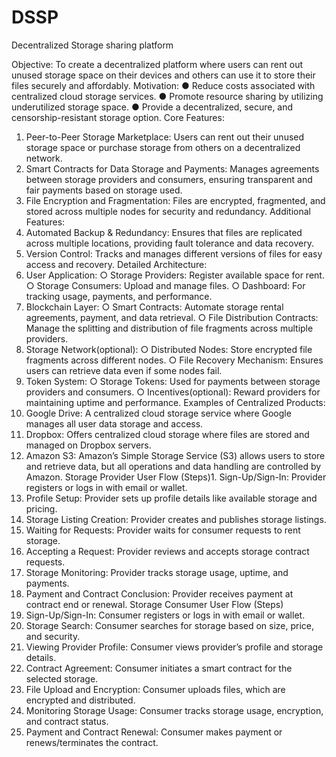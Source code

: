 # DSSP
Decentralized Storage sharing platform

Objective:
To create a decentralized platform where users can rent out unused storage space on their
devices and others can use it to store their files securely and affordably.
Motivation:
● Reduce costs associated with centralized cloud storage services.
● Promote resource sharing by utilizing underutilized storage space.
● Provide a decentralized, secure, and censorship-resistant storage option.
Core Features:
1. Peer-to-Peer Storage Marketplace: Users can rent out their unused storage space
or purchase storage from others on a decentralized network.
2. Smart Contracts for Data Storage and Payments: Manages agreements between
storage providers and consumers, ensuring transparent and fair payments based on
storage used.
3. File Encryption and Fragmentation: Files are encrypted, fragmented, and stored
across multiple nodes for security and redundancy.
Additional Features:
1. Automated Backup & Redundancy: Ensures that files are replicated across
multiple locations, providing fault tolerance and data recovery.
2. Version Control: Tracks and manages different versions of files for easy access and
recovery.
Detailed Architecture:
1. User Application:
○ Storage Providers: Register available space for rent.
○ Storage Consumers: Upload and manage files.
○ Dashboard: For tracking usage, payments, and performance.
2. Blockchain Layer:
○ Smart Contracts: Automate storage rental agreements, payment, and data
retrieval.
○ File Distribution Contracts: Manage the splitting and distribution of file
fragments across multiple providers.
3. Storage Network(optional):
○ Distributed Nodes: Store encrypted file fragments across different nodes.
○ File Recovery Mechanism: Ensures users can retrieve data even if some
nodes fail.
4. Token System:
○ Storage Tokens: Used for payments between storage providers and
consumers.
○ Incentives(optional): Reward providers for maintaining uptime and
performance.
Examples of Centralized Products:
1. Google Drive: A centralized cloud storage service where Google manages all user
data storage and access.
2. Dropbox: Offers centralized cloud storage where files are stored and managed on
Dropbox servers.
3. Amazon S3: Amazon’s Simple Storage Service (S3) allows users to store and
retrieve data, but all operations and data handling are controlled by Amazon.
Storage Provider User Flow (Steps)1. Sign-Up/Sign-In: Provider registers or logs in with email or wallet.
2. Profile Setup: Provider sets up profile details like available storage and pricing.
3. Storage Listing Creation: Provider creates and publishes storage listings.
4. Waiting for Requests: Provider waits for consumer requests to rent storage.
5. Accepting a Request: Provider reviews and accepts storage contract requests.
6. Storage Monitoring: Provider tracks storage usage, uptime, and payments.
7. Payment and Contract Conclusion: Provider receives payment at contract end or
renewal.
Storage Consumer User Flow (Steps)
1. Sign-Up/Sign-In: Consumer registers or logs in with email or wallet.
2. Storage Search: Consumer searches for storage based on size, price, and security.
3. Viewing Provider Profile: Consumer views provider’s profile and storage details.
4. Contract Agreement: Consumer initiates a smart contract for the selected storage.
5. File Upload and Encryption: Consumer uploads files, which are encrypted and
distributed.
6. Monitoring Storage Usage: Consumer tracks storage usage, encryption, and
contract status.
7. Payment and Contract Renewal: Consumer makes payment or renews/terminates
the contract.
